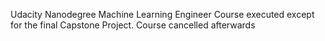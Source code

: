 Udacity Nanodegree Machine Learning Engineer
Course executed except for the final Capstone Project. Course cancelled afterwards
